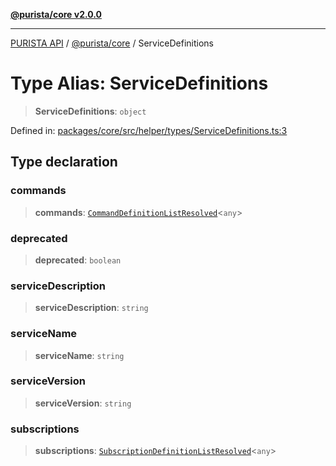 [**@purista/core v2.0.0**](../README.md)

***

[PURISTA API](../../../packages.md) / [@purista/core](../README.md) / ServiceDefinitions

# Type Alias: ServiceDefinitions

> **ServiceDefinitions**: `object`

Defined in: [packages/core/src/helper/types/ServiceDefinitions.ts:3](https://github.com/puristajs/purista/blob/master/packages/core/src/helper/types/ServiceDefinitions.ts#L3)

## Type declaration

### commands

> **commands**: [`CommandDefinitionListResolved`](CommandDefinitionListResolved.md)\<`any`\>

### deprecated

> **deprecated**: `boolean`

### serviceDescription

> **serviceDescription**: `string`

### serviceName

> **serviceName**: `string`

### serviceVersion

> **serviceVersion**: `string`

### subscriptions

> **subscriptions**: [`SubscriptionDefinitionListResolved`](SubscriptionDefinitionListResolved.md)\<`any`\>
